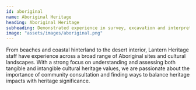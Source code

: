 ```yaml
---
id: aboriginal
name: Aboriginal Heritage
heading: Aboriginal Heritage
subheading: Demonstrated experience in survey, excavation and interpretation of Pleistocene, Holocene and contact period sites.
image: "assets/images/aboriginal.png"
---
```


From beaches and coastal hinterland to the desert interior, Lantern Heritage staff have experience across a broad range of Aboriginal sites and cultural landscapes. With a strong focus on understanding and assessing both tangible and intangible cultural heritage values, we are passionate about the importance of community consultation and finding ways to balance heritage impacts with heritage significance.

